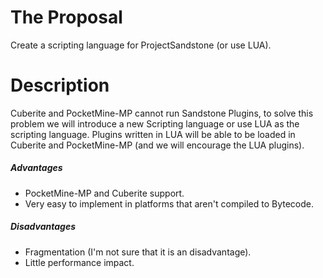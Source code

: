 # The Proposal

Create a scripting language for ProjectSandstone (or use LUA).

# Description

Cuberite and PocketMine-MP cannot run Sandstone Plugins, to solve this problem we will introduce a new Scripting language or use LUA as the scripting language. Plugins written in LUA will be able to be loaded in Cuberite and PocketMine-MP (and we will encourage the LUA plugins).

##### Advantages

- PocketMine-MP and Cuberite support.
- Very easy to implement in platforms that aren't compiled to Bytecode.

##### Disadvantages

- Fragmentation (I'm not sure that it is an disadvantage).
- Little performance impact.
